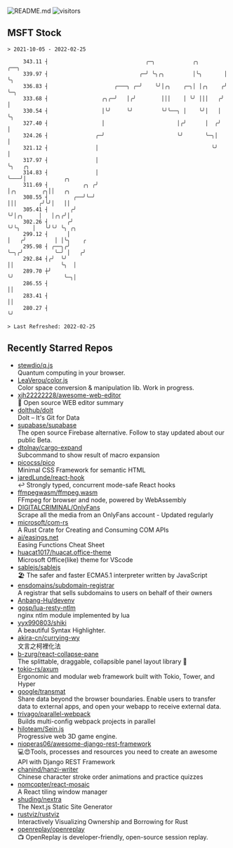 ![README.md](https://github.com/Gerhut/Gerhut/workflows/README.md/badge.svg)
![visitors](https://visitors.vercel.app/Gerhut/Gerhut?token=8cf69d1f6813d272ef062726b6070c9be4ff72038cfe5a7ded7384a8da65d866)

## MSFT Stock

```
> 2021-10-05 - 2022-02-25

     343.11 ┤                               ╭─╮            ╭╮        ╭──╮                                        
     339.97 ┤                             ╭─╯ ╰╮╭╮         │╰╮       │  ╰╮                                       
     336.83 ┤                     ╭───╮ ╭─╯    ╰╯│╭╮    ╭─╮│ │╭╮    ╭╯   ╰─╮                                     
     333.68 ┤                 ╭╮╭─╯   │╭╯        │││    │ ╰╯ │││   ╭╯      │                                     
     330.54 ┤                 │╰╯     ╰╯         ╰╯╰──╮ │    ╰╯│   │       ╰╮                                    
     327.40 ┤                 │                       │╭╯      │  ╭╯        │                                    
     324.26 ┤               ╭─╯                       ╰╯       ╰─╮│         │                                    
     321.12 ┤               │                                    ╰╯         │                                    
     317.97 ┤               │                                               ╰╮   ╭╮                              
     314.83 ┤               │                                                ╰───╯│            ╭╮                
     311.69 ┤           ╭╮ ╭╯                                                     │╭╮        ╭╮││   ╭╮           
     308.55 ┤        ╭──╯╰─╯                                                      │││       ╭╯╰╯│   ││           
     305.41 ┤       ╭╯                                                            ╰╯│╭╮     │   │╭╮╭╯│           
     302.26 ┤      ╭╯                                                               ╰╯╰╮    │   ╰╯╰╯ ╰╮ ╭╮       
     299.12 ┤      │                                                                   │   ╭╯         │ │╰╮    ╭ 
     295.98 ┤ ╭──╮╭╯                                                                   ╰─╮╭╯          ╰─╯ │   ╭╯ 
     292.84 ┤╭╯  ╰╯                                                                      ││               ╰╮  │  
     289.70 ┼╯                                                                           ╰╯                ╰─╮│  
     286.55 ┤                                                                                                ││  
     283.41 ┤                                                                                                ││  
     280.27 ┤                                                                                                ╰╯  

> Last Refreshed: 2022-02-25
```

## Recently Starred Repos

- [stewdio/q.js](https://github.com/stewdio/q.js)  
  Quantum computing in your browser.
- [LeaVerou/color.js](https://github.com/LeaVerou/color.js)  
  Color space conversion & manipulation lib. Work in progress.
- [xjh22222228/awesome-web-editor](https://github.com/xjh22222228/awesome-web-editor)  
  🔨  Open source WEB editor summary
- [dolthub/dolt](https://github.com/dolthub/dolt)  
  Dolt – It's Git for Data
- [supabase/supabase](https://github.com/supabase/supabase)  
  The open source Firebase alternative. Follow to stay updated about our public Beta.
- [dtolnay/cargo-expand](https://github.com/dtolnay/cargo-expand)  
  Subcommand to show result of macro expansion
- [picocss/pico](https://github.com/picocss/pico)  
  Minimal CSS Framework for semantic HTML
- [jaredLunde/react-hook](https://github.com/jaredLunde/react-hook)  
  ↩ Strongly typed, concurrent mode-safe React hooks
- [ffmpegwasm/ffmpeg.wasm](https://github.com/ffmpegwasm/ffmpeg.wasm)  
  FFmpeg for browser and node, powered by WebAssembly
- [DIGITALCRIMINAL/OnlyFans](https://github.com/DIGITALCRIMINAL/OnlyFans)  
  Scrape all the media from an OnlyFans account - Updated regularly
- [microsoft/com-rs](https://github.com/microsoft/com-rs)  
  A Rust Crate for Creating and Consuming COM APIs
- [ai/easings.net](https://github.com/ai/easings.net)  
  Easing Functions Cheat Sheet
- [huacat1017/huacat.office-theme](https://github.com/huacat1017/huacat.office-theme)  
  Microsoft Office(like) theme for VScode
- [sablejs/sablejs](https://github.com/sablejs/sablejs)  
  🏖️ The safer and faster ECMA5.1 interpreter written by JavaScript
- [ensdomains/subdomain-registrar](https://github.com/ensdomains/subdomain-registrar)  
  A registrar that sells subdomains to users on behalf of their owners
- [Anbang-Hu/devenv](https://github.com/Anbang-Hu/devenv)  
- [gosp/lua-resty-ntlm](https://github.com/gosp/lua-resty-ntlm)  
  nginx ntlm module implemented by lua
- [yyx990803/shiki](https://github.com/yyx990803/shiki)  
  A beautiful Syntax Highlighter.
- [akira-cn/currying-wy](https://github.com/akira-cn/currying-wy)  
  文言之柯裡化法
- [b-zurg/react-collapse-pane](https://github.com/b-zurg/react-collapse-pane)  
  The splittable, draggable, collapsible panel layout library 🎉
- [tokio-rs/axum](https://github.com/tokio-rs/axum)  
  Ergonomic and modular web framework built with Tokio, Tower, and Hyper
- [google/transmat](https://github.com/google/transmat)  
  Share data beyond the browser boundaries. Enable users to transfer data to external apps, and open your webapp to receive external data.
- [trivago/parallel-webpack](https://github.com/trivago/parallel-webpack)  
  Builds multi-config webpack projects in parallel
- [hiloteam/Sein.js](https://github.com/hiloteam/Sein.js)  
  Progressive web 3D game engine.
- [nioperas06/awesome-django-rest-framework](https://github.com/nioperas06/awesome-django-rest-framework)  
   💻😍Tools, processes and resources you need to create an awesome API with Django REST Framework
- [chanind/hanzi-writer](https://github.com/chanind/hanzi-writer)  
  Chinese character stroke order animations and practice quizzes
- [nomcopter/react-mosaic](https://github.com/nomcopter/react-mosaic)  
  A React tiling window manager
- [shuding/nextra](https://github.com/shuding/nextra)  
  The Next.js Static Site Generator
- [rustviz/rustviz](https://github.com/rustviz/rustviz)  
  Interactively Visualizing Ownership and Borrowing for Rust
- [openreplay/openreplay](https://github.com/openreplay/openreplay)  
  :tv: OpenReplay is developer-friendly, open-source session replay.
